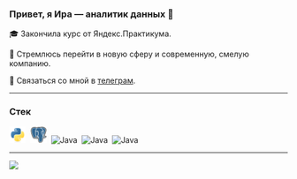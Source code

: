 ### Привет, я Ира — аналитик данных 👋

🎓 Закончила курс от Яндекс.Практикума.

🚀 Стремлюсь перейти в новую сферу и современную, смелую компанию.

💬 Связаться со мной в [телеграм](t.me/irashtelm).

---

### Стек
<!-- иконки стека -->
<div>
  <img src="https://github.com/devicons/devicon/blob/1119b9f84c0290e0f0b38982099a2bd027a48bf1/icons/python/python-original.svg" title="Java" alt="Java" height="30"/>&nbsp;
  <img src="https://github.com/devicons/devicon/blob/1119b9f84c0290e0f0b38982099a2bd027a48bf1/icons/postgresql/postgresql-original.svg" title="Java" alt="Java" height="30"/>&nbsp;
  <img src="https://www.svgrepo.com/show/354428/tableau-icon.svg" title="Java" alt="Java" height="30"/>&nbsp;
  <img src="https://www.svgrepo.com/show/373589/excel.svg" title="Java" alt="Java" height="30"/>&nbsp;
  <img src="https://upload.wikimedia.org/wikipedia/commons/d/d0/Google_Colaboratory_SVG_Logo.svg" title="Java" alt="Java" height="30"/>&nbsp;   
</div>

---

<!-- гифка -->
<div align="left">
  <img src="https://media.giphy.com/media/4bAEIAB84zPwc/giphy.gif" width="300"/>
</div>

